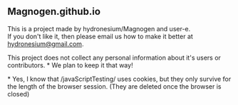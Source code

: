 ## Magnogen.github.io
This is a project made by hydronesium/Magnogen and user-e.  
If you don't like it, then please email us how to make it better at hydronesium@gmail.com.

This project does not collect any personal information about it's users or contributors. * We plan to keep it that way!

\* Yes, I know that /javaScriptTesting/ uses cookies, but they only survive for the length of the browser session. (They are deleted once the browser is closed)
